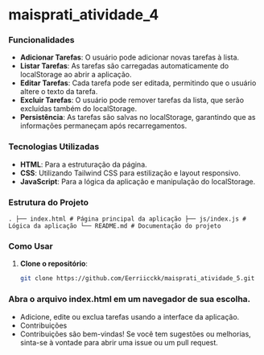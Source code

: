 # maisprati_atividade_4

### Funcionalidades
- **Adicionar Tarefas**: O usuário pode adicionar novas tarefas à lista.
- **Listar Tarefas**: As tarefas são carregadas automaticamente do localStorage ao abrir a aplicação.
- **Editar Tarefas**: Cada tarefa pode ser editada, permitindo que o usuário altere o texto da tarefa.
- **Excluir Tarefas**: O usuário pode remover tarefas da lista, que serão excluídas também do localStorage.
- **Persistência**: As tarefas são salvas no localStorage, garantindo que as informações permaneçam após recarregamentos.

### Tecnologias Utilizadas
- **HTML**: Para a estruturação da página.
- **CSS**: Utilizando Tailwind CSS para estilização e layout responsivo.
- **JavaScript**: Para a lógica da aplicação e manipulação do localStorage.

### Estrutura do Projeto
  ```
. ├── index.html # Página principal da aplicação ├── js/index.js # Lógica da aplicação └── README.md # Documentação do projeto

 ```
 
### Como Usar
1. **Clone o repositório**:
   ```bash
   git clone https://github.com/Eerriicckk/maisprati_atividade_5.git

### Abra o arquivo index.html em um navegador de sua escolha.
- Adicione, edite ou exclua tarefas usando a interface da aplicação.
- Contribuições
- Contribuições são bem-vindas! Se você tem sugestões ou melhorias, sinta-se à vontade para abrir uma issue ou um pull request.
